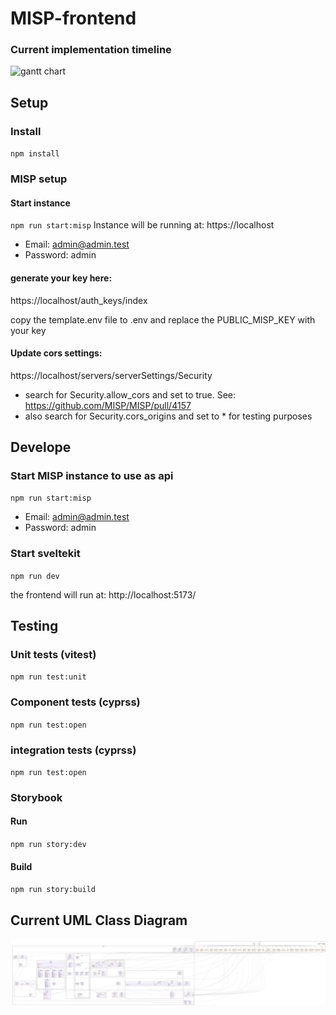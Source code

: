 # MISP-frontend

### Current implementation timeline

![gantt chart](https://gitlab.kit.edu/api/v4/projects/159800/jobs/artifacts/docs/raw/docs/implementation_report/docs/ganttChart.svg?job=generate_uml_svg)

## Setup

### Install

`npm install`

### MISP setup

#### Start instance

`npm run start:misp`
Instance will be running at: https://localhost

- Email: admin@admin.test
- Password: admin

#### generate your key here:

https://localhost/auth_keys/index

copy the template.env file to .env and replace the PUBLIC_MISP_KEY with your key

#### Update cors settings:

https://localhost/servers/serverSettings/Security

- search for Security.allow_cors and set to true. See: https://github.com/MISP/MISP/pull/4157
- also search for Security.cors_origins and set to \* for testing purposes

## Develope

### Start MISP instance to use as api

`npm run start:misp`

- Email: admin@admin.test
- Password: admin

### Start sveltekit

`npm run dev`

the frontend will run at: http://localhost:5173/

## Testing

### Unit tests (vitest)

`npm run test:unit`

### Component tests (cyprss)

`npm run test:open`

### integration tests (cyprss)

`npm run test:open`

### Storybook

#### Run

`npm run story:dev`

#### Build

`npm run story:build`

## Current UML Class Diagram

![UML Class Diagram generated by CI](./docs/uml.svg)
